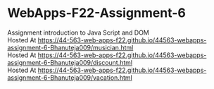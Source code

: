 # WebApps-F22-Assignment-6
Assignment introduction to Java Script and DOM <br>
Hosted At <https://44-563-web-apps-f22.github.io/44563-webapps-assignment-6-Bhanuteja009/musician.html> <br>
Hosted At <https://44-563-web-apps-f22.github.io/44563-webapps-assignment-6-Bhanuteja009/discount.html> <br>
Hosted At <https://44-563-web-apps-f22.github.io/44563-webapps-assignment-6-Bhanuteja009/vacation.html>
